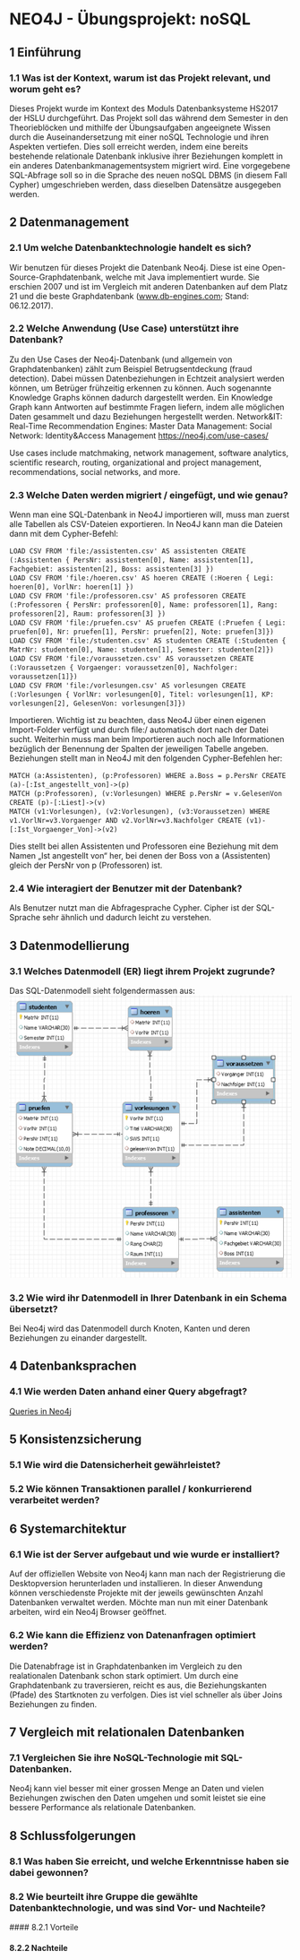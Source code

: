 # NEO4J - Übungsprojekt: noSQL
## 1	Einführung
### 1.1	Was ist der Kontext, warum ist das Projekt relevant, und worum geht es?
Dieses Projekt wurde im Kontext des Moduls Datenbanksysteme HS2017 der HSLU durchgeführt. Das Projekt soll das während dem Semester in den Theorieblöcken und mithilfe der Übungsaufgaben angeeignete Wissen durch die Auseinandersetzung mit einer noSQL Technologie und ihren Aspekten vertiefen. Dies soll erreicht werden, indem eine bereits bestehende relationale Datenbank inklusive ihrer Beziehungen komplett in ein anderes Datenbankmanagementsystem migriert wird. Eine vorgegebene SQL-Abfrage soll so in die Sprache des neuen noSQL DBMS (in diesem Fall Cypher) umgeschrieben werden, dass dieselben Datensätze ausgegeben werden.

## 2	Datenmanagement
### 2.1	Um welche Datenbanktechnologie handelt es sich?
Wir benutzen für dieses Projekt die Datenbank Neo4j. Diese ist eine Open-Source-Graphdatenbank, welche mit Java implementiert wurde. Sie erschien 2007 und ist im Vergleich mit anderen Datenbanken auf dem Platz 21 und die beste Graphdatenbank (www.db-engines.com; Stand: 06.12.2017).

### 2.2	Welche Anwendung (Use Case) unterstützt ihre Datenbank?
Zu den Use Cases der Neo4j-Datenbank (und allgemein von Graphdatenbanken) zählt zum Beispiel Betrugsentdeckung (fraud detection). Dabei müssen Datenbeziehungen in Echtzeit analysiert werden können, um Betrüger frühzeitig erkennen zu können. 
Auch sogenannte Knowledge Graphs können dadurch dargestellt werden. Ein Knowledge Graph kann Antworten auf bestimmte Fragen liefern, indem alle möglichen Daten gesammelt und dazu Beziehungen hergestellt werden.
Network&IT:
Real-Time Recommendation Engines:
Master Data Management:
Social Network:
Identity&Access Management
https://neo4j.com/use-cases/

Use cases include matchmaking, network management, software analytics, scientific research, routing, organizational and project management, recommendations, social networks, and more.

### 2.3	Welche Daten werden migriert / eingefügt, und wie genau?
Wenn man eine SQL-Datenbank in Neo4J importieren will, muss man zuerst alle Tabellen als CSV-Dateien exportieren. In Neo4J kann man die Dateien dann mit dem Cypher-Befehl:
```
LOAD CSV FROM 'file:/assistenten.csv' AS assistenten CREATE (:Assistenten { PersNr: assistenten[0], Name: assistenten[1], Fachgebiet: assistenten[2], Boss: assistenten[3] })
LOAD CSV FROM 'file:/hoeren.csv' AS hoeren CREATE (:Hoeren { Legi: hoeren[0], VorlNr: hoeren[1] })
LOAD CSV FROM 'file:/professoren.csv' AS professoren CREATE (:Professoren { PersNr: professoren[0], Name: professoren[1], Rang: 
professoren[2], Raum: professoren[3] })
LOAD CSV FROM 'file:/pruefen.csv' AS pruefen CREATE (:Pruefen { Legi: pruefen[0], Nr: pruefen[1], PersNr: pruefen[2], Note: pruefen[3]})
LOAD CSV FROM 'file:/studenten.csv' AS studenten CREATE (:Studenten { MatrNr: studenten[0], Name: studenten[1], Semester: studenten[2]})
LOAD CSV FROM 'file:/voraussetzen.csv' AS voraussetzen CREATE (:Voraussetzen { Vorgaenger: voraussetzen[0], Nachfolger: voraussetzen[1]})
LOAD CSV FROM 'file:/vorlesungen.csv' AS vorlesungen CREATE (:Vorlesungen { VorlNr: vorlesungen[0], Titel: vorlesungen[1], KP: vorlesungen[2], GelesenVon: vorlesungen[3]})
```
Importieren. Wichtig ist zu beachten, dass Neo4J über einen eigenen Import-Folder verfügt und durch file:/ automatisch dort nach der Datei sucht. Weiterhin muss man beim Importieren auch noch alle Informationen bezüglich der Benennung der Spalten der jeweiligen Tabelle angeben.
Beziehungen stellt man in Neo4J mit den folgenden Cypher-Befehlen her:
```
MATCH (a:Assistenten), (p:Professoren) WHERE a.Boss = p.PersNr CREATE (a)-[:Ist_angestellt_von]->(p)
MATCH (p:Professoren), (v:Vorlesungen) WHERE p.PersNr = v.GelesenVon CREATE (p)-[:Liest]->(v)
MATCH (v1:Vorlesungen), (v2:Vorlesungen), (v3:Voraussetzen) WHERE v1.VorlNr=v3.Vorgaenger AND v2.VorlNr=v3.Nachfolger CREATE (v1)-[:Ist_Vorgaenger_Von]->(v2)
```
Dies stellt bei allen Assistenten und Professoren eine Beziehung mit dem Namen „Ist angestellt von“ her, bei denen der Boss von a (Assistenten) gleich der PersNr von p (Professoren) ist.

### 2.4	Wie interagiert der Benutzer mit der Datenbank?
Als Benutzer nutzt man die Abfragesprache Cypher. Cipher ist der SQL-Sprache sehr ähnlich und dadurch leicht zu verstehen. 

## 3	Datenmodellierung
### 3.1	Welches Datenmodell (ER) liegt ihrem Projekt zugrunde?
Das SQL-Datenmodell sieht folgendermassen aus:
![SQL Schema](./img/sql_schema.png)

### 3.2	Wie wird ihr Datenmodell in Ihrer Datenbank in ein Schema übersetzt?
Bei Neo4j wird das Datenmodell durch Knoten, Kanten und deren Beziehungen zu einander dargestellt.

## 4	Datenbanksprachen
### 4.1	Wie werden Daten anhand einer Query abgefragt?
[Queries in Neo4j](https://neo4j.com/developer/cypher-query-language/)

## 5 Konsistenzsicherung
### 5.1	Wie wird die Datensicherheit gewährleistet?

### 5.2	Wie können Transaktionen parallel / konkurrierend verarbeitet werden?

## 6	Systemarchitektur
### 6.1	Wie ist der Server aufgebaut und wie wurde er installiert?
Auf der offiziellen Website von Neo4j kann man nach der Registrierung die Desktopversion herunterladen und installieren. In dieser Anwendung können verschiedenste Projekte mit der jeweils gewünschten Anzahl Datenbanken verwaltet werden. Möchte man nun mit einer Datenbank arbeiten, wird ein Neo4j Browser geöffnet.

### 6.2	Wie kann die Effizienz von Datenanfragen optimiert werden?
Die Datenabfrage ist in Graphdatenbanken im Vergleich zu den realationalen Datenbank schon stark optimiert. Um durch eine Graphdatenbank zu traversieren, reicht es aus, die Beziehungskanten (Pfade) des Startknoten zu verfolgen. Dies ist viel schneller als über Joins Beziehungen zu finden.
 
## 7	Vergleich mit relationalen Datenbanken
### 7.1	Vergleichen Sie ihre NoSQL-Technologie mit SQL-Datenbanken.
Neo4j kann viel besser mit einer grossen Menge an Daten und vielen Beziehungen zwischen den Daten umgehen und somit leistet sie eine bessere Performance als relationale Datenbanken.

## 8	Schlussfolgerungen
### 8.1	Was haben Sie erreicht, und welche Erkenntnisse haben sie dabei gewonnen?

### 8.2	Wie beurteilt ihre Gruppe die gewählte Datenbanktechnologie, und was sind Vor- und Nachteile?

#### 8.2.1 Vorteile

#### 8.2.2 Nachteile
